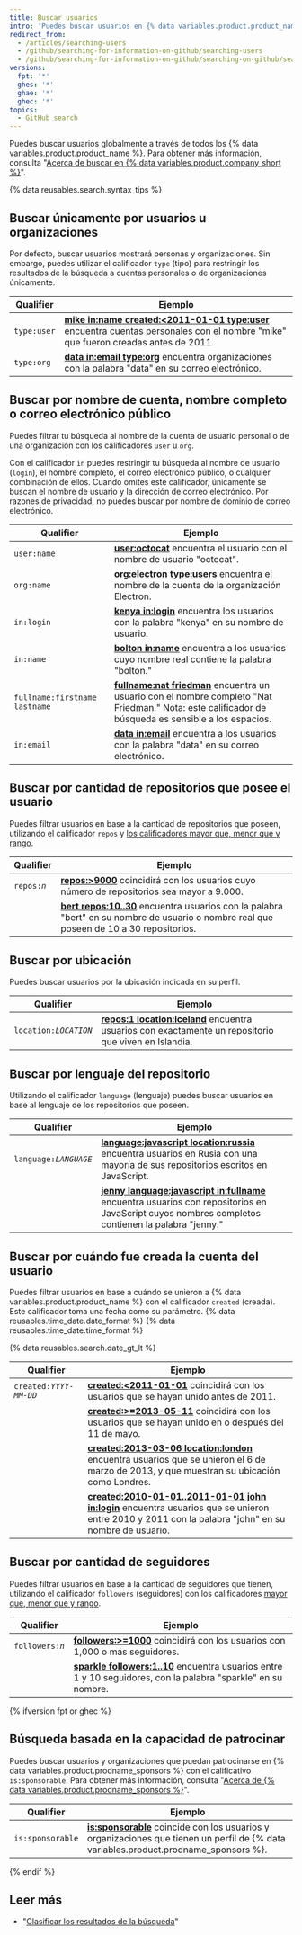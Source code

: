 ```yaml
---
title: Buscar usuarios
intro: 'Puedes buscar usuarios en {% data variables.product.product_name %} y acotar los resultados utilizando estos calificadores de búsqueda de usuarios en cualquier combinación.'
redirect_from:
  - /articles/searching-users
  - /github/searching-for-information-on-github/searching-users
  - /github/searching-for-information-on-github/searching-on-github/searching-users
versions:
  fpt: '*'
  ghes: '*'
  ghae: '*'
  ghec: '*'
topics:
  - GitHub search
---
```


Puedes buscar usuarios globalmente a través de todos los {% data variables.product.product_name %}. Para obtener más información, consulta "[Acerca de buscar en {% data variables.product.company_short %}](/search-github/getting-started-with-searching-on-github/about-searching-on-github)".

{% data reusables.search.syntax_tips %}

## Buscar únicamente por usuarios u organizaciones

Por defecto, buscar usuarios mostrará personas y organizaciones. Sin embargo, puedes utilizar el calificador `type` (tipo) para restringir los resultados de la búsqueda a cuentas personales o de organizaciones únicamente.

| Qualifier   | Ejemplo                                                                                                                                                                                                                                |
| ----------- | -------------------------------------------------------------------------------------------------------------------------------------------------------------------------------------------------------------------------------------- |
| `type:user` | [**mike in:name created:&lt;2011-01-01 type:user**](https://github.com/search?q=mike+in:name+created%3A%3C2011-01-01+type%3Auser&type=Users) encuentra cuentas personales con el nombre "mike" que fueron creadas antes de 2011. |
| `type:org`  | [**data in:email type:org**](https://github.com/search?q=data+in%3Aemail+type%3Aorg&type=Users) encuentra organizaciones con la palabra "data" en su correo electrónico.                                                               |

## Buscar por nombre de cuenta, nombre completo o correo electrónico público

Puedes filtrar tu búsqueda al nombre de la cuenta de usuario personal o de una organización con los calificadores `user` u `org`.

Con el calificador `in` puedes restringir tu búsqueda al nombre de usuario (`login`), el nombre completo, el correo electrónico público, o cualquier combinación de ellos. Cuando omites este calificador, únicamente se buscan el nombre de usuario y la dirección de correo electrónico. Por razones de privacidad, no puedes buscar por nombre de dominio de correo electrónico.

| Qualifier                     | Ejemplo                                                                                                                                                                                                                |
| ----------------------------- | ---------------------------------------------------------------------------------------------------------------------------------------------------------------------------------------------------------------------- |
| `user:name`                   | [**user:octocat**](https://github.com/search?q=user%3Aoctocat&type=Users) encuentra el usuario con el nombre de usuario "octocat".                                                                                     |
| `org:name`                    | [**org:electron type:users**](https://github.com/search?q=org%3Aelectron+type%3Ausers&type=Users) encuentra el nombre de la cuenta de la organización Electron.                                                        |
| `in:login`                    | [**kenya in:login**](https://github.com/search?q=kenya+in%3Alogin&type=Users) encuentra los usuarios con la palabra "kenya" en su nombre de usuario.                                                                   |
| `in:name`                     | [**bolton in:name**](https://github.com/search?q=bolton+in%3Afullname&type=Users) encuentra a los usuarios cuyo nombre real contiene la palabra "bolton."                                                              |
| `fullname:firstname lastname` | [**fullname:nat friedman**](https://github.com/search?q=fullname%3Anat+friedman&type=Users) encuentra un usuario con el nombre completo "Nat Friedman." Nota: este calificador de búsqueda es sensible a los espacios. |
| `in:email`                    | [**data in:email**](https://github.com/search?q=data+in%3Aemail&type=Users&utf8=%E2%9C%93) encuentra a los usuarios con la palabra "data" en su correo electrónico.                                                    |

## Buscar por cantidad de repositorios que posee el usuario

Puedes filtrar usuarios en base a la cantidad de repositorios que poseen, utilizando el calificador `repos` y [los calificadores mayor que, menor que y rango](/search-github/getting-started-with-searching-on-github/understanding-the-search-syntax).

| Qualifier                 | Ejemplo                                                                                                                                                                                                |
| ------------------------- | ------------------------------------------------------------------------------------------------------------------------------------------------------------------------------------------------------ |
| <code>repos:<em>n</em></code> | [**repos:>9000**](https://github.com/search?q=repos%3A%3E%3D9000&type=Users) coincidirá con los usuarios cuyo número de repositorios sea mayor a 9.000.                                                |
|                           | [**bert repos:10..30**](https://github.com/search?q=bert+repos%3A10..30&type=Users) encuentra usuarios con la palabra "bert" en su nombre de usuario o nombre real que poseen de 10 a 30 repositorios. |

## Buscar por ubicación

Puedes buscar usuarios por la ubicación indicada en su perfil.

| Qualifier                 | Ejemplo                                                                                                                                                                      |
| ------------------------- | ---------------------------------------------------------------------------------------------------------------------------------------------------------------------------- |
| <code>location:<em>LOCATION</em></code> | [**repos:1 location:iceland**](https://github.com/search?q=repos%3A1+location%3Aiceland&type=Users) encuentra usuarios con exactamente un repositorio que viven en Islandia. |

## Buscar por lenguaje del repositorio

Utilizando el calificador `language` (lenguaje) puedes buscar usuarios en base al lenguaje de los repositorios que poseen.

| Qualifier                 | Ejemplo                                                                                                                                                                                                                               |
| ------------------------- | ------------------------------------------------------------------------------------------------------------------------------------------------------------------------------------------------------------------------------------- |
| <code>language:<em>LANGUAGE</em></code> | [**language:javascript location:russia**](https://github.com/search?q=language%3Ajavascript+location%3Arussia&type=Users) encuentra usuarios en Rusia con una mayoría de sus repositorios escritos en JavaScript.                     |
|                           | [**jenny language:javascript in:fullname**](https://github.com/search?q=jenny+language%3Ajavascript+in%3Afullname&type=Users) encuentra usuarios con repositorios en JavaScript cuyos nombres completos contienen la palabra "jenny." |

## Buscar por cuándo fue creada la cuenta del usuario

Puedes filtrar usuarios en base a cuándo se unieron a {% data variables.product.product_name %} con el calificador `created` (creada). Este calificador toma una fecha como su parámetro. {% data reusables.time_date.date_format %} {% data reusables.time_date.time_format %}

{% data reusables.search.date_gt_lt %}

| Qualifier                 | Ejemplo                                                                                                                                                                                                                                           |
| ------------------------- | ------------------------------------------------------------------------------------------------------------------------------------------------------------------------------------------------------------------------------------------------- |
| <code>created:<em>YYYY-MM-DD</em></code> | [**created:<2011-01-01**](https://github.com/search?q=created%3A%3C2011-01-01&type=Users) coincidirá con los usuarios que se hayan unido antes de 2011.                                                                                           |
|                           | [**created:>=2013-05-11**](https://github.com/search?q=created%3A%3E%3D2013-05-11&type=Users) coincidirá con los usuarios que se hayan unido en o después del 11 de mayo.                                                                         |
|                           | [**created:2013-03-06 location:london**](https://github.com/search?q=created%3A2013-03-06+location%3Alondon&type=Users) encuentra usuarios que se unieron el 6 de marzo de 2013, y que muestran su ubicación como Londres.                        |
|                           | [**created:2010-01-01..2011-01-01 john in:login**](https://github.com/search?q=created%3A2010-01-01..2011-01-01+john+in%3Ausername&type=Users) encuentra usuarios que se unieron entre 2010 y 2011 con la palabra "john" en su nombre de usuario. |

## Buscar por cantidad de seguidores

Puedes filtrar usuarios en base a la cantidad de seguidores que tienen, utilizando el calificador `followers` (seguidores) con los calificadores [mayor que, menor que y rango](/search-github/getting-started-with-searching-on-github/understanding-the-search-syntax).

| Qualifier                 | Ejemplo                                                                                                                                                                            |
| ------------------------- | ---------------------------------------------------------------------------------------------------------------------------------------------------------------------------------- |
| <code>followers:<em>n</em></code> | [**followers:>=1000**](https://github.com/search?q=followers%3A%3E%3D1000&type=Users) coincidirá con los usuarios con 1,000 o más seguidores.                                      |
|                           | [**sparkle followers:1..10**](https://github.com/search?q=sparkle+followers%3A1..10&type=Users) encuentra usuarios entre 1 y 10 seguidores, con la palabra "sparkle" en su nombre. |

{% ifversion fpt or ghec %}

## Búsqueda basada en la capacidad de patrocinar

Puedes buscar usuarios y organizaciones que puedan patrocinarse en {% data variables.product.prodname_sponsors %} con el calificativo `is:sponsorable`. Para obtener más información, consulta "[Acerca de {% data variables.product.prodname_sponsors %}](/sponsors/getting-started-with-github-sponsors/about-github-sponsors)".

| Qualifier        | Ejemplo                                                                                                                                                                                          |
| ---------------- | ------------------------------------------------------------------------------------------------------------------------------------------------------------------------------------------------ |
| `is:sponsorable` | [**is:sponsorable**](https://github.com/search?q=is%3Asponsorable&type=Users) coincide con los usuarios y organizaciones que tienen un perfil de {% data variables.product.prodname_sponsors %}. |

{% endif %}

## Leer más

- "[Clasificar los resultados de la búsqueda](/search-github/getting-started-with-searching-on-github/sorting-search-results/)"
